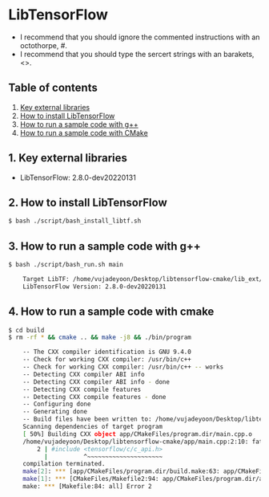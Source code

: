 # LibTensorFlow
* I recommend that you should ignore the commented instructions with an octothorpe, #.
* I recommend that you should type the sercert strings with an barakets, <>.


## Table of contents
1. [Key external libraries](#key_lib)
2. [How to install LibTensorFlow](#install_libtf)
3. [How to run a sample code with g++](#run_sample_g++)
3. [How to run a sample code with CMake](#run_sample_cmake)


## 1. Key external libraries <a name="key_lib"></a>
* LibTensorFlow: 2.8.0-dev20220131


## 2. How to install LibTensorFlow <a name="install_libtf"></a>
```bash
$ bash ./script/bash_install_libtf.sh
```


## 3. How to run a sample code with g++ <a name="run_sample"></a>
```bash
$ bash ./script/bash_run.sh main
```
```bash
    Target LibTF: /home/vujadeyoon/Desktop/libtensorflow-cmake/lib_ext/libtensorflow_cpu
    LibTensorFlow Version: 2.8.0-dev20220131
```

## 4. How to run a sample code with cmake <a name="run_sample_cmake"></a>
```bash
$ cd build
$ rm -rf * && cmake .. && make -j8 && ./bin/program
```
```bash
    -- The CXX compiler identification is GNU 9.4.0
    -- Check for working CXX compiler: /usr/bin/c++
    -- Check for working CXX compiler: /usr/bin/c++ -- works
    -- Detecting CXX compiler ABI info
    -- Detecting CXX compiler ABI info - done
    -- Detecting CXX compile features
    -- Detecting CXX compile features - done
    -- Configuring done
    -- Generating done
    -- Build files have been written to: /home/vujadeyoon/Desktop/libtensorflow-cmake/build
    Scanning dependencies of target program
    [ 50%] Building CXX object app/CMakeFiles/program.dir/main.cpp.o
    /home/vujadeyoon/Desktop/libtensorflow-cmake/app/main.cpp:2:10: fatal error: tensorflow/c/c_api.h: No such file or directory
        2 | #include <tensorflow/c/c_api.h>
          |          ^~~~~~~~~~~~~~~~~~~~~~
    compilation terminated.
    make[2]: *** [app/CMakeFiles/program.dir/build.make:63: app/CMakeFiles/program.dir/main.cpp.o] Error 1
    make[1]: *** [CMakeFiles/Makefile2:94: app/CMakeFiles/program.dir/all] Error 2
    make: *** [Makefile:84: all] Error 2

```

